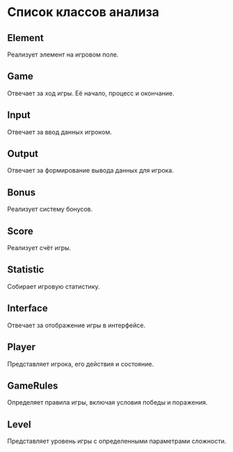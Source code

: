 # Список классов анализа

## Element
Реализует элемент на игровом поле.

## Game
Отвечает за ход игры. Её начало, процесс и окончание.

## Input
Отвечает за ввод данных игроком.

## Output
Отвечает за формирование вывода данных для игрока.

## Bonus
Реализует систему бонусов.

## Score
Реализует счёт игры.

## Statistic
Собирает игровую статистику.

## Interface
Отвечает за отображение игры в интерфейсе.

## Player
Представляет игрока, его действия и состояние.

## GameRules
Определяет правила игры, включая условия победы и поражения.

## Level
Представляет уровень игры с определенными параметрами сложности.